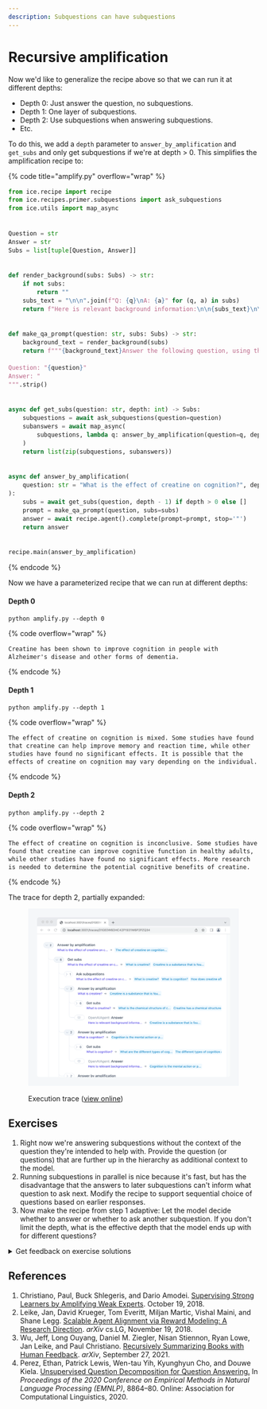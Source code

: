 ```yaml
---
description: Subquestions can have subquestions
---
```


# Recursive amplification

Now we'd like to generalize the recipe above so that we can run it at different depths:

* Depth 0: Just answer the question, no subquestions.
* Depth 1: One layer of subquestions.
* Depth 2: Use subquestions when answering subquestions.
* Etc.

To do this, we add a `depth` parameter to `answer_by_amplification` and `get_subs` and only get subquestions if we're at depth > 0. This simplifies the amplification recipe to:

{% code title="amplify.py" overflow="wrap" %}
```python
from ice.recipe import recipe
from ice.recipes.primer.subquestions import ask_subquestions
from ice.utils import map_async


Question = str
Answer = str
Subs = list[tuple[Question, Answer]]


def render_background(subs: Subs) -> str:
    if not subs:
        return ""
    subs_text = "\n\n".join(f"Q: {q}\nA: {a}" for (q, a) in subs)
    return f"Here is relevant background information:\n\n{subs_text}\n\n"


def make_qa_prompt(question: str, subs: Subs) -> str:
    background_text = render_background(subs)
    return f"""{background_text}Answer the following question, using the background information above where helpful:

Question: "{question}"
Answer: "
""".strip()


async def get_subs(question: str, depth: int) -> Subs:
    subquestions = await ask_subquestions(question=question)
    subanswers = await map_async(
        subquestions, lambda q: answer_by_amplification(question=q, depth=depth)
    )
    return list(zip(subquestions, subanswers))


async def answer_by_amplification(
    question: str = "What is the effect of creatine on cognition?", depth: int = 1
):
    subs = await get_subs(question, depth - 1) if depth > 0 else []
    prompt = make_qa_prompt(question, subs=subs)
    answer = await recipe.agent().complete(prompt=prompt, stop='"')
    return answer


recipe.main(answer_by_amplification)
```
{% endcode %}

Now we have a parameterized recipe that we can run at different depths:

#### Depth 0

```shell
python amplify.py --depth 0
```

{% code overflow="wrap" %}
```
Creatine has been shown to improve cognition in people with Alzheimer's disease and other forms of dementia.
```
{% endcode %}

#### Depth 1

```shell
python amplify.py --depth 1
```

{% code overflow="wrap" %}
```
The effect of creatine on cognition is mixed. Some studies have found that creatine can help improve memory and reaction time, while other studies have found no significant effects. It is possible that the effects of creatine on cognition may vary depending on the individual.
```
{% endcode %}

#### Depth 2

```shell
python amplify.py --depth 2
```

{% code overflow="wrap" %}
```
The effect of creatine on cognition is inconclusive. Some studies have found that creatine can improve cognitive function in healthy adults, while other studies have found no significant effects. More research is needed to determine the potential cognitive benefits of creatine.
```
{% endcode %}

The trace for depth 2, partially expanded:

<figure><img src="../../.gitbook/assets/Screenshot JplYHNAB@2x.png" alt=""><figcaption><p>Execution trace (<a href="https://ice.ought.org/traces/01GE0W6DHC42P1931W6P2PZQ34">view online</a>)</p></figcaption></figure>

## Exercises

1. Right now we're answering subquestions without the context of the question they're intended to help with. Provide the question (or questions) that are further up in the hierarchy as additional context to the model.
2. Running subquestions in parallel is nice because it's fast, but has the disadvantage that the answers to later subquestions can't inform what question to ask next. Modify the recipe to support sequential choice of questions based on earlier responses.
3. Now make the recipe from step 1 adaptive: Let the model decide whether to answer or whether to ask another subquestion. If you don't limit the depth, what is the effective depth that the model ends up with for different questions?

<details>

<summary>Get feedback on exercise solutions</summary>

If you want feedback on your exercise solutions, submit them through [this form](https://docs.google.com/forms/d/e/1FAIpQLSdNNHeQAT7GIzn4tdsVYCkrVEPMNaZmBFkZCAJdvTvLzUAnzQ/viewform). We—the team at Ought—are happy to give our quick take on whether you missed any interesting ideas.

</details>

## References

1. Christiano, Paul, Buck Shlegeris, and Dario Amodei. [Supervising Strong Learners by Amplifying Weak Experts](https://arxiv.org/abs/1810.08575). October 19, 2018.
2. Leike, Jan, David Krueger, Tom Everitt, Miljan Martic, Vishal Maini, and Shane Legg. [Scalable Agent Alignment via Reward Modeling: A Research Direction](https://arxiv.org/abs/1811.07871). _arXiv_ cs.LG, November 19, 2018.
3. Wu, Jeff, Long Ouyang, Daniel M. Ziegler, Nisan Stiennon, Ryan Lowe, Jan Leike, and Paul Christiano. [Recursively Summarizing Books with Human Feedback](http://arxiv.org/abs/2109.10862). _arXiv_, September 27, 2021.
4. Perez, Ethan, Patrick Lewis, Wen-tau Yih, Kyunghyun Cho, and Douwe Kiela. [Unsupervised Question Decomposition for Question Answering.](https://aclanthology.org/2020.emnlp-main.713.pdf) In _Proceedings of the 2020 Conference on Empirical Methods in Natural Language Processing (EMNLP)_, 8864–80. Online: Association for Computational Linguistics, 2020.
